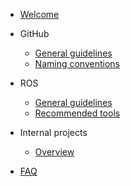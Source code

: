 * [Welcome](/docs/ "Welcome")

* GitHub
    * [General guidelines](/docs/github/ "GitHub")
    * [Naming conventions](/docs/github/conventions "GitHub conventions")

* ROS
    * [General guidelines](/docs/ros/ "ROS")
    * [Recommended tools](/docs/ros/tools "ROS Tools")

* Internal projects
    * [Overview](/docs/projects/ "Internal projects")

* [FAQ](/docs/faq)
